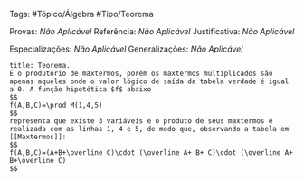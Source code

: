 Tags: #Tópico/Álgebra #Tipo/Teorema

Provas: _Não Aplicável_
Referência: _Não Aplicável_
Justificativa: _Não Aplicável_

Especializações: _Não Aplicável_
Generalizações: _Não Aplicável_

```ad-info
title: Teorema.
É o produtório de maxtermos, porém os maxtermos multiplicados são apenas aqueles onde o valor lógico de saída da tabela verdade é igual a 0. A função hipotética $f$ abaixo
$$
f(A,B,C)=\prod M(1,4,5)
$$
representa que existe 3 variáveis e o produto de seus maxtermos é realizada com as linhas 1, 4 e 5, de modo que, observando a tabela em [[Maxtermos]]:
$$
f(A,B,C)=(A+B+\overline C)\cdot (\overline A+ B+ C)\cdot (\overline A+ B+\overline C)
$$

```
